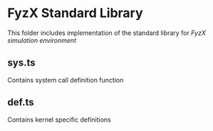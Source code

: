 # FyzX Standard Library

This folder includes implementation of the standard library for *FyzX
simulation environment*

## sys.ts

Contains system call definition function

## def.ts

Contains kernel specific definitions
